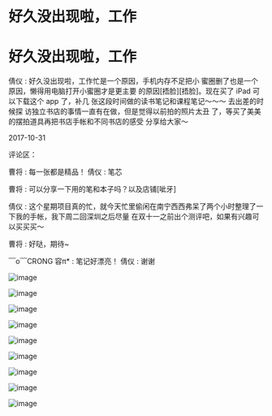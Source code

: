 # 好久没出现啦，工作

# 好久没出现啦，工作

倩仪 : 好久没出现啦，工作忙是一个原因，手机内存不足把小 蜜圈删了也是一个原因，懒得用电脑打开小蜜圈才是更主要 的原因[捂脸][捂脸]。现在买了 iPad 可以下载这个 app 了，补几 张这段时间做的读书笔记和课程笔记～～～ 去出差的时候探 访独立书店的事情一直有在做，但是觉得以前拍的照片太丑 了，等买了美美的摆拍道具再把书店手帐和不同书店的感受 分享给大家～

2017-10-31

评论区：

曹将 : 每一张都是精品！ 倩仪 : 笔芯

曹将 : 可以分享一下用的笔和本子吗？以及店铺[呲牙]

倩仪 : 这个星期项目真的忙，就今天忙里偷闲在南宁西西弗呆了两个小时整理了一下我的手帐，我下周二回深圳之后尽量 在双十一之前出个测评吧，如果有兴趣可以买买买～

曹将 : 好哒，期待~

﹋o﹋CRONG 容π* : 笔记好漂亮！ 倩仪 : 谢谢

![image](img/Image_277.png)

![image](img/Image_278.png)

![image](img/Image_279.png)

![image](img/Image_280.png)

![image](img/Image_281.png)

![image](img/Image_282.png)

![image](img/Image_283.png)

![image](img/Image_284.png)

![image](img/Image_285.png)